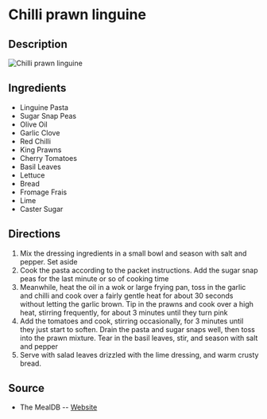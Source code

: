 # Chilli prawn linguine

## Description
![Chilli prawn linguine](https://www.themealdb.com/images/media/meals/usywpp1511189717.jpg "Chilli prawn linguine")

## Ingredients
- Linguine Pasta
- Sugar Snap Peas
- Olive Oil
- Garlic Clove
- Red Chilli
- King Prawns
- Cherry Tomatoes
- Basil Leaves
- Lettuce
- Bread
- Fromage Frais
- Lime
- Caster Sugar

## Directions
1. Mix the dressing ingredients in a small bowl and season with salt and pepper. Set aside
2. Cook the pasta according to the packet instructions. Add the sugar snap peas for the last minute or so of cooking time
3. Meanwhile, heat the oil in a wok or large frying pan, toss in the garlic and chilli and cook over a fairly gentle heat for about 30 seconds without letting the garlic brown. Tip in the prawns and cook over a high heat, stirring frequently, for about 3 minutes until they turn pink
4. Add the tomatoes and cook, stirring occasionally, for 3 minutes until they just start to soften. Drain the pasta and sugar snaps well, then toss into the prawn mixture. Tear in the basil leaves, stir, and season with salt and pepper
5. Serve with salad leaves drizzled with the lime dressing, and warm crusty bread.

## Source

- The MealDB -- [Website](https://themealdb.com/)
